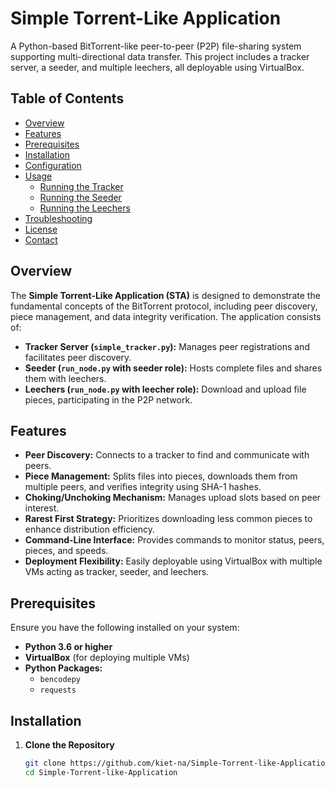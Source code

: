 # Simple Torrent-Like Application

A Python-based BitTorrent-like peer-to-peer (P2P) file-sharing system supporting multi-directional data transfer. This project includes a tracker server, a seeder, and multiple leechers, all deployable using VirtualBox.

## Table of Contents

- [Overview](#overview)
- [Features](#features)
- [Prerequisites](#prerequisites)
- [Installation](#installation)
- [Configuration](#configuration)
- [Usage](#usage)
  - [Running the Tracker](#running-the-tracker)
  - [Running the Seeder](#running-the-seeder)
  - [Running the Leechers](#running-the-leechers)
- [Troubleshooting](#troubleshooting)
- [License](#license)
- [Contact](#contact)

## Overview

The **Simple Torrent-Like Application (STA)** is designed to demonstrate the fundamental concepts of the BitTorrent protocol, including peer discovery, piece management, and data integrity verification. The application consists of:

- **Tracker Server (`simple_tracker.py`):** Manages peer registrations and facilitates peer discovery.
- **Seeder (`run_node.py` with seeder role):** Hosts complete files and shares them with leechers.
- **Leechers (`run_node.py` with leecher role):** Download and upload file pieces, participating in the P2P network.

## Features

- **Peer Discovery:** Connects to a tracker to find and communicate with peers.
- **Piece Management:** Splits files into pieces, downloads them from multiple peers, and verifies integrity using SHA-1 hashes.
- **Choking/Unchoking Mechanism:** Manages upload slots based on peer interest.
- **Rarest First Strategy:** Prioritizes downloading less common pieces to enhance distribution efficiency.
- **Command-Line Interface:** Provides commands to monitor status, peers, pieces, and speeds.
- **Deployment Flexibility:** Easily deployable using VirtualBox with multiple VMs acting as tracker, seeder, and leechers.

## Prerequisites

Ensure you have the following installed on your system:

- **Python 3.6 or higher**
- **VirtualBox** (for deploying multiple VMs)
- **Python Packages:**
  - `bencodepy`
  - `requests`

## Installation

1. **Clone the Repository**

   ```bash
   git clone https://github.com/kiet-na/Simple-Torrent-like-Application.git
   cd Simple-Torrent-like-Application
